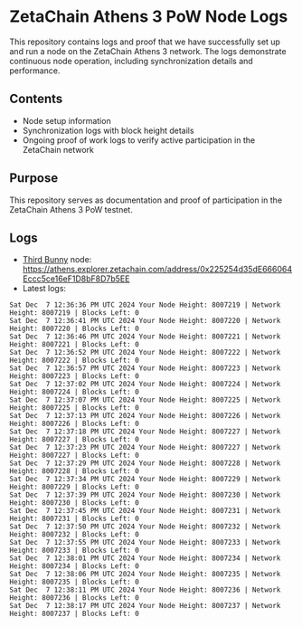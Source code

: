 # ZetaChain Athens 3 PoW Node Logs
This repository contains logs and proof that we have successfully set up and run a node on the ZetaChain Athens 3 network. The logs demonstrate continuous node operation, including synchronization details and performance.

## Contents
- Node setup information
- Synchronization logs with block height details
- Ongoing proof of work logs to verify active participation in the ZetaChain network

## Purpose
This repository serves as documentation and proof of participation in the ZetaChain Athens 3 PoW testnet.

## Logs

- [Third Bunny](https://thirdbunny.xyz/) node: https://athens.explorer.zetachain.com/address/0x225254d35dE666064Eccc5ce16eF1D8bF8D7b5EE
- Latest logs:
```
Sat Dec  7 12:36:36 PM UTC 2024 Your Node Height: 8007219 | Network Height: 8007219 | Blocks Left: 0
Sat Dec  7 12:36:41 PM UTC 2024 Your Node Height: 8007220 | Network Height: 8007220 | Blocks Left: 0
Sat Dec  7 12:36:46 PM UTC 2024 Your Node Height: 8007221 | Network Height: 8007221 | Blocks Left: 0
Sat Dec  7 12:36:52 PM UTC 2024 Your Node Height: 8007222 | Network Height: 8007222 | Blocks Left: 0
Sat Dec  7 12:36:57 PM UTC 2024 Your Node Height: 8007223 | Network Height: 8007223 | Blocks Left: 0
Sat Dec  7 12:37:02 PM UTC 2024 Your Node Height: 8007224 | Network Height: 8007224 | Blocks Left: 0
Sat Dec  7 12:37:07 PM UTC 2024 Your Node Height: 8007225 | Network Height: 8007225 | Blocks Left: 0
Sat Dec  7 12:37:13 PM UTC 2024 Your Node Height: 8007226 | Network Height: 8007226 | Blocks Left: 0
Sat Dec  7 12:37:18 PM UTC 2024 Your Node Height: 8007227 | Network Height: 8007227 | Blocks Left: 0
Sat Dec  7 12:37:23 PM UTC 2024 Your Node Height: 8007227 | Network Height: 8007227 | Blocks Left: 0
Sat Dec  7 12:37:29 PM UTC 2024 Your Node Height: 8007228 | Network Height: 8007228 | Blocks Left: 0
Sat Dec  7 12:37:34 PM UTC 2024 Your Node Height: 8007229 | Network Height: 8007229 | Blocks Left: 0
Sat Dec  7 12:37:39 PM UTC 2024 Your Node Height: 8007230 | Network Height: 8007230 | Blocks Left: 0
Sat Dec  7 12:37:45 PM UTC 2024 Your Node Height: 8007231 | Network Height: 8007231 | Blocks Left: 0
Sat Dec  7 12:37:50 PM UTC 2024 Your Node Height: 8007232 | Network Height: 8007232 | Blocks Left: 0
Sat Dec  7 12:37:55 PM UTC 2024 Your Node Height: 8007233 | Network Height: 8007233 | Blocks Left: 0
Sat Dec  7 12:38:01 PM UTC 2024 Your Node Height: 8007234 | Network Height: 8007234 | Blocks Left: 0
Sat Dec  7 12:38:06 PM UTC 2024 Your Node Height: 8007235 | Network Height: 8007235 | Blocks Left: 0
Sat Dec  7 12:38:11 PM UTC 2024 Your Node Height: 8007236 | Network Height: 8007236 | Blocks Left: 0
Sat Dec  7 12:38:17 PM UTC 2024 Your Node Height: 8007237 | Network Height: 8007237 | Blocks Left: 0
```
